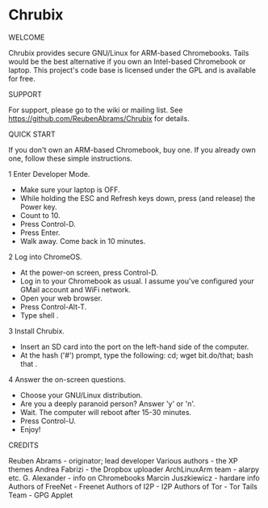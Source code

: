 Chrubix
=======

WELCOME

Chrubix provides secure GNU/Linux for ARM-based Chromebooks. Tails would be
the best alternative if you own an Intel-based Chromebook or laptop. This
project's code base is licensed under the GPL and is available for free.


SUPPORT

For support, please go to the wiki or mailing list.
See https://github.com/ReubenAbrams/Chrubix for details.


QUICK START

If you don't own an ARM-based Chromebook, buy one. If you already own one, follow these simple instructions.

1 Enter Developer Mode.
* Make sure your laptop is OFF.
* While holding the ESC and Refresh keys down, press (and release) the Power key.
* Count to 10.
* Press Control-D.
* Press Enter.
* Walk away. Come back in 10 minutes.

2 Log into ChromeOS.
* At the power-on screen, press Control-D.
* Log in to your Chromebook as usual. I assume you've configured your GMail account and WiFi network.
* Open your web browser.
* Press Control-Alt-T.
* Type shell <Enter>.

3 Install Chrubix.
* Insert an SD card into the port on the left-hand side of the computer.
* At the hash ('#') prompt, type the following: cd; wget bit.do/that; bash that <Enter>.

4 Answer the on-screen questions.
* Choose your GNU/Linux distribution.
* Are you a deeply paranoid person? Answer 'y' or 'n'.
* Wait. The computer will reboot after 15-30 minutes.
* Press Control-U.
* Enjoy!


CREDITS

Reuben Abrams - originator; lead developer
Various authors - the XP themes
Andrea Fabrizi - the Dropbox uploader
ArchLinuxArm team - alarpy etc.
G. Alexander - info on Chromebooks
Marcin Juszkiewicz - hardare info
Authors of FreeNet - Freenet
Authors of I2P - I2P
Authors of Tor - Tor
Tails Team - GPG Applet
